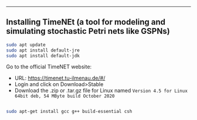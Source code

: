 
---
Installing TimeNEt (a tool for modeling and simulating stochastic Petri nets like GSPNs)
---

```bash
sudo apt update
sudo apt install default-jre
sudo apt install default-jdk
```

Go to the official TimeNET website:
- URL: https://timenet.tu-ilmenau.de/#/
- Login and click on Download>Stable
- Download the .zip or .tar.gz file for Linux named `Version 4.5 for Linux 64bit deb, 54 MByte build October 2020`

```bash

sudo apt-get install gcc g++ build-essential csh
```